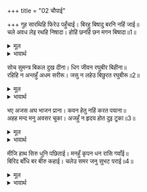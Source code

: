 +++
title = "02 चौपाई"

+++
गुह सारथिहि फिरेउ पहुँचाई। बिरहु बिषादु बरनि नहिं जाई॥  
चले अवध लेइ रथहि निषादा। होहिं छनहिं छन मगन बिषादा॥1॥  

<details><summary>मूल</summary>

गुह सारथिहि फिरेउ पहुँचाई। बिरहु बिषादु बरनि नहिं जाई॥  
चले अवध लेइ रथहि निषादा। होहिं छनहिं छन मगन बिषादा॥1॥  
</details>

<details><summary>भावार्थ</summary>

निषादराज गुह सारथी (सुमन्त्रजी) को पहुँचाकर (विदा करके) लौटा। उसके विरह और दुःख का वर्णन नहीं किया जा सकता। वे चारों निषाद रथ लेकर अवध को चले। (सुमन्त्र और घोडों को देख-देखकर) वे भी क्षण-क्षणभर विषाद में डूबे जाते थे॥1॥  
</details>

सोच सुमन्त्र बिकल दुख दीना। धिग जीवन रघुबीर बिहीना॥  
रहिहि न अन्तहुँ अधम सरीरू। जसु न लहेउ बिछुरत रघुबीरू॥2॥  

<details><summary>मूल</summary>

सोच सुमन्त्र बिकल दुख दीना। धिग जीवन रघुबीर बिहीना॥  
रहिहि न अन्तहुँ अधम सरीरू। जसु न लहेउ बिछुरत रघुबीरू॥2॥  
</details>

<details><summary>भावार्थ</summary>

व्याकुल और दुःख से दीन हुए सुमन्त्रजी सोचते हैं कि श्री रघुवीर के बिना जीना धिक्कार है। आखिर यह अधम शरीर रहेगा तो है ही नहीं। अभी श्री रामचन्द्रजी के बिछुडते ही छूटकर इसने यश (क्यों) नहीं ले लिया॥2॥  
</details>

भए अजस अघ भाजन प्राना। कवन हेतु नहिं करत पयाना॥  
अहह मन्द मनु अवसर चूका। अजहुँ न हृदय होत दुइ टूका॥3॥  

<details><summary>मूल</summary>

भए अजस अघ भाजन प्राना। कवन हेतु नहिं करत पयाना॥  
अहह मन्द मनु अवसर चूका। अजहुँ न हृदय होत दुइ टूका॥3॥  
</details>

<details><summary>भावार्थ</summary>

ये प्राण अपयश और पाप के भाँडे हो गए। अब ये किस कारण कूच नहीं करते (निकलते नहीं)? हाय! नीच मन (बडा अच्छा) मौका चूक गया। अब भी तो हृदय के दो टुकडे नहीं हो जाते!॥3॥  
</details>

मीजि हाथ सिरु धुनि पछिताई। मनहुँ कृपन धन रासि गवाँई॥  
बिरिद बाँधि बर बीरु कहाई। चलेउ समर जनु सुभट पराई॥4॥  

<details><summary>मूल</summary>

मीजि हाथ सिरु धुनि पछिताई। मनहुँ कृपन धन रासि गवाँई॥  
बिरिद बाँधि बर बीरु कहाई। चलेउ समर जनु सुभट पराई॥4॥  
</details>

<details><summary>भावार्थ</summary>

सुमन्त्र हाथ मल-मलकर और सिर पीट-पीटकर पछताते हैं। मानो कोई कञ्जूस धन का खजाना खो बैठा हो। वे इस प्रकार चले मानो कोई बडा योद्धा वीर का बाना पहनकर और उत्तम शूरवीर कहलाकर युद्ध से भाग चला हो!॥4॥  
</details>

<div class="audioEmbed"  caption="AIR-वाचनम्" src="https://archive
.org/download/rAmcharitmAnas-AIR/EPI-180.mp3"></div>
